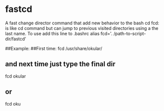 # fastcd
A fast change director command that add new behavior to the bash cd
fcd: is like cd command but can jump to previous visited directories using a the last name.
To use add this line to .bashrc
alias fcd='. /path-to-script-dir/fastcd'

##Example:
##First time: 
fcd /usr/share/okular/
## and next time just type the final dir
fcd okular
## or
fcd oku
